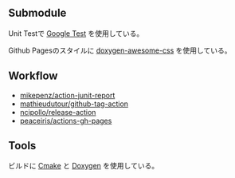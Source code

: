 ## Submodule
Unit Testで [Google Test] を使用している。

Github Pagesのスタイルに [doxygen-awesome-css] を使用している。

[Google Test]: https://github.com/google/googletest.git
[doxygen-awesome-css]: https://github.com/jothepro/doxygen-awesome-css.git

## Workflow
- [mikepenz/action-junit-report]
- [mathieudutour/github-tag-action]
- [ncipollo/release-action]
- [peaceiris/actions-gh-pages]

[mikepenz/action-junit-report]: https://github.com/mikepenz/action-junit-report
[mathieudutour/github-tag-action]: https://github.com/mathieudutour/github-tag-action
[ncipollo/release-action]: https://github.com/ncipollo/release-action
[peaceiris/actions-gh-pages]: https://github.com/peaceiris/actions-gh-pages

## Tools
ビルドに [Cmake] と [Doxygen] を使用している。

[Cmake]: https://cmake.org/
[Doxygen]: https://www.doxygen.nl/
